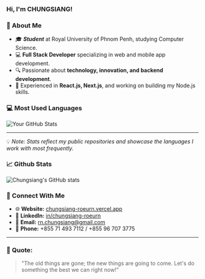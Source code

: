 ### Hi, I'm CHUNGSIANG!

### 🌟 About Me

- 🎓 ***Student*** at Royal University of Phnom Penh, studying Computer Science.
- 💻 **Full Stack Developer** specializing in web and mobile app development.
- 🔍 Passionate about **technology, innovation, and backend development**.
- 🌟 Experienced in **React.js, Next.js**, and working on building my Node.js skills.

### 💻 Most Used Languages

![Your GitHub Stats](https://github-readme-stats.vercel.app/api/top-langs/?username=ChungsiangRoeurn&layout=compact&theme=dark&border_color=ffffff&hide=html)

---
💡 *Note: Stats reflect my public repositories and showcase the languages I work with most frequently.*



### 📈 Github Stats
![Chungsiang's GitHub stats](https://github-readme-stats.vercel.app/api?username=ChungsiangRoeurn&show_icons=true&theme=radical)


### 🤝 Connect With Me

- 🌐 **Website:** [chungsiang-roeurn.vercel.app](https://chungsiang-roeurn.vercel.app/)
- 💼 **LinkedIn:** [in/chungsiang-roeurn](https://www.linkedin.com/in/chungsiang-roeurn-%E9%99%88%E4%BF%8A%E7%A5%A5-0457402b9/)
- 📧 **Email:** rn.chungsiang@gmail.com
- 📱 **Phone:** +855 71 493 7112 / +855 96 707 3775

---

### 🌟 Quote:
> "The old things are gone; the new things are going to come. Let's do something the best we can right now!"
